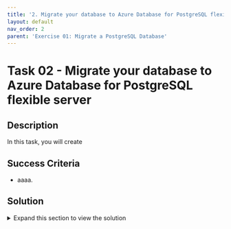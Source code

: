 ```yaml
---
title: '2. Migrate your database to Azure Database for PostgreSQL flexible server'
layout: default
nav_order: 2
parent: 'Exercise 01: Migrate a PostgreSQL Database'
---
```


# Task 02 - Migrate your database to Azure Database for PostgreSQL flexible server

## Description

In this task, you will create 





## Success Criteria

* aaaa.



## Solution

<details markdown="block">
<summary>Expand this section to view the solution</summary>

## Create Database Migration Project in Azure Database for PostgreSQL Flexible Server

1. Select **Migration** from the menu on the left of the flexible server blade.

   ![Azure Database for PostgreSQL Flexible Server migration option.](../../resources/images/lab01_02_CreateMigrationScenario.png "Setting up the migration")

1. Click on the **+ Create** option at the top of the **Migration** blade.
   > **Note**: If the **+ Create** option is unavailable, select **Compute + storage** and change the compute tier to either **General Purpose** or **Memory Optimized** and try to create the Migration process again. 
   > After the Migration is successful, you can change the compute tier back to **Burstable**.
1. On the **Setup** tab, enter each field as follows:
    1. Migration name - `Migration-northwind`.
    1. Source server type - On-premise Server.
    1. Migration option - Validate and Migrate.
    1. Select **Next: Connect to source >**.

    ![Setup database migration for Azure Database for PostgreSQL Flexible Server.](../../resources/images/lab01_02_MigrationSetup.png "Offline database migration")

1. On the **Connect to source** tab, enter each field as follows:
    1. Server name - The name of your server that you built using the template.

    

    1. Port - The port your instance of PostgreSQL uses on your source server (default of 5432).
    1. Server admin login name - The name of an admin user for your PostgreSQL instance.
    1. Password - The password for the PostgreSQL admin user you specified in the previous step.
    1. SSL mode - Prefer.
    1. Click on the **Connect to source** option to validate the connectivity details provided.
    1. Click on the **Next: Select migration target** button to progress.

    ![Setup source connection for Azure Database for PostgreSQL Flexible Server migration.](./media/10-pgflex-migration-source.png)

1. The connectivity details should be automatically completed for the target server we are migrating to.
    1. In the password field - enter the randomly generated password for the **pgAdmin** login you created with the bicep script.
    1. Click on the **Connect to target** option to validate the connectivity details provided.
    1. Click on the **Next : Select database(s) for migration >** button to progress.
1. On the **Select database(s) for migration** tab, select the databases from the source server you want to migrate to the flexible server.

    ![Select database(s) for Azure Database for PostgreSQL Flexible Server migration.](./media/10-pgflex-migration-dbSelection.png)

1. Click on the **Next : Summary >** button to progress and review the data provided.
1. On the **Summary** tab, review the information and then click the **Start Validation and Migration** button to start the migration to the flexible server.
1. On the **Migration** tab, you can monitor the migration progress by using the **Refresh** button in the top menu to view the progress through the validation and migration process.
    1. By clicking on the **Migration-northwind** activity, you can view detailed information about the migration activity’s progress.

Once the migration process is complete, we can perform post-migration tasks such as data validation in the new database and configuring high availability before pointing the application at the database and turning it on again.

</details>
